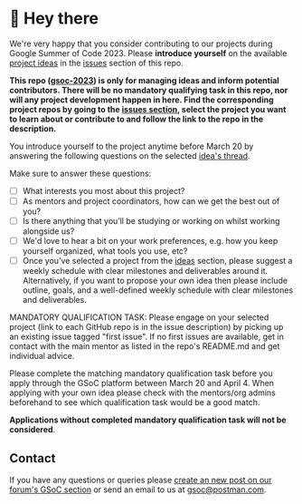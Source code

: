 # :wave: Hey there

We're very happy that you consider contributing to our projects during Google Summer of Code 2023. Please **introduce yourself** on the available [project ideas](https://github.com/postman-open-technologies/gsoc-2023/issues?q=is%3Aissue+is%3Aopen+label%3Afinal+label%3Aideas) in the [issues](https://github.com/postman-open-technologies/gsoc-2023/issues) section of this repo. 

**This repo ([gsoc-2023](https://github.com/postman-open-technologies/gsoc-2023)) is only for managing ideas and inform potential contributors. There will be no mandatory qualifying task in this repo, nor will any project development happen in here. Find the corresponding project repos by going to the [issues section](https://github.com/postman-open-technologies/gsoc-2023/issues?q=is%3Aissue+is%3Aopen+label%3Afinal+label%3Aideas), select the project you want to learn about or contribute to and follow the link to the repo in the description.**

You introduce yourself to the project anytime before March 20 by answering the following questions on the selected [idea's thread](https://github.com/postman-open-technologies/gsoc-2023/issues?q=is%3Aissue+is%3Aopen+label%3Afinal+label%3Aideas).

Make sure to answer these questions:

- [ ] What interests you most about this project?
- [ ] As mentors and project coordinators, how can we get the best out of you?
- [ ] Is there anything that you’ll be studying or working on whilst working alongside us?
- [ ] We'd love to hear a bit on your work preferences, e.g. how you keep yourself organized, what tools you use, etc?
- [ ] Once you’ve selected a project from the [ideas](https://github.com/postman-open-technologies/gsoc-2023/issues?q=is%3Aissue+is%3Aopen+label%3Afinal+label%3Aideas) section, please suggest a weekly schedule with clear milestones and deliverables around it. Alternatively, if you want to propose your own idea then please include outline, goals, and a well-defined weekly schedule with clear milestones and deliverables.

MANDATORY QUALIFICATION TASK:
Please engage on your selected project (link to each GitHub repo is in the issue description) by picking up an existing issue tagged "first issue". If no first issues are available, get in contact with the main mentor as listed in the repo's README.md and get individual advice.

Please complete the matching mandatory qualification task before you apply through the GSoC platform between March 20 and April 4. When applying with your own idea please check with the mentors/org admins beforehand to see which qualification task would be a good match. 

**Applications without completed mandatory qualification task will not be considered**.

## Contact

If you have any questions or queries please [create an new post on our forum's GSoC section](https://community.postman.com/c/open-technology/gsoc/42) or send an email to us at [gsoc@postman.com](mailto:gsoc@postman.com).
